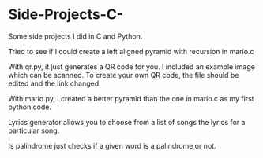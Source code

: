 # Side-Projects-C-

Some side projects I did in C and Python.

Tried to see if I could create a left aligned pyramid with recursion in mario.c

With qr.py, it just generates a QR code for you. I included an example image
which can be scanned. To create your own QR code, the file should be edited
and the link changed.

With mario.py, I created a better pyramid than the one in mario.c as my first
python code.

Lyrics generator allows you to choose from a list of songs the lyrics for a
particular song.

Is palindrome just checks if a given word is a palindrome or not. 
